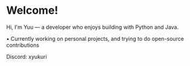 # **Welcome!**

Hi, I'm Yuu — a developer who enjoys building with Python and Java.

• Currently working on personal projects, and trying to do open-source contributions

Discord: xyukuri

